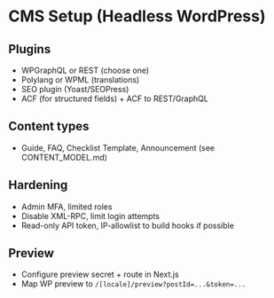 # CMS Setup (Headless WordPress)

## Plugins
- WPGraphQL or REST (choose one)
- Polylang or WPML (translations)
- SEO plugin (Yoast/SEOPress)
- ACF (for structured fields) + ACF to REST/GraphQL

## Content types
- Guide, FAQ, Checklist Template, Announcement (see CONTENT_MODEL.md)

## Hardening
- Admin MFA, limited roles
- Disable XML-RPC, limit login attempts
- Read-only API token, IP-allowlist to build hooks if possible

## Preview
- Configure preview secret + route in Next.js
- Map WP preview to `/[locale]/preview?postId=...&token=...`
